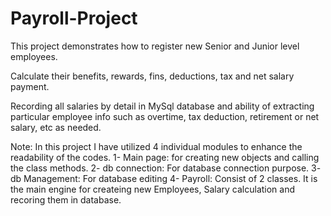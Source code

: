 # Payroll-Project

This project demonstrates how to register new Senior and Junior level employees. 

Calculate their benefits, rewards, fins, deductions, tax and net salary payment. 

Recording all salaries by detail in MySql database and ability of extracting particular employee info such as overtime, tax deduction, retirement or net salary, etc as needed.

Note: In this project I have utilized 4 individual modules to enhance the readability of the codes. 
      1- Main page: for creating new objects and calling the class methods.
      2- db connection: For database connection purpose.
      3- db Management: For database editing
      4- Payroll: Consist of 2 classes. It is the main engine for createing new Employees, Salary calculation and recoring them in database.
